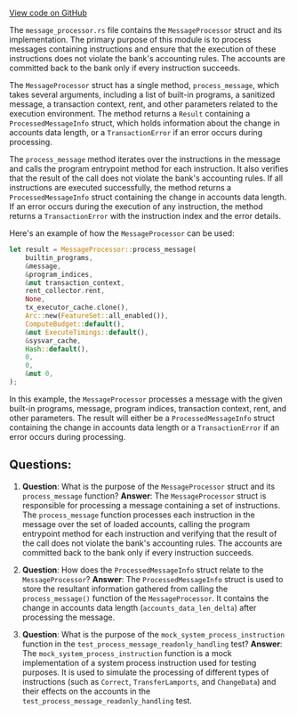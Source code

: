 [View code on GitHub](https://github.com/solana-labs/solana/blob/master/runtime/src/message_processor.rs)

The `message_processor.rs` file contains the `MessageProcessor` struct and its implementation. The primary purpose of this module is to process messages containing instructions and ensure that the execution of these instructions does not violate the bank's accounting rules. The accounts are committed back to the bank only if every instruction succeeds.

The `MessageProcessor` struct has a single method, `process_message`, which takes several arguments, including a list of built-in programs, a sanitized message, a transaction context, rent, and other parameters related to the execution environment. The method returns a `Result` containing a `ProcessedMessageInfo` struct, which holds information about the change in accounts data length, or a `TransactionError` if an error occurs during processing.

The `process_message` method iterates over the instructions in the message and calls the program entrypoint method for each instruction. It also verifies that the result of the call does not violate the bank's accounting rules. If all instructions are executed successfully, the method returns a `ProcessedMessageInfo` struct containing the change in accounts data length. If an error occurs during the execution of any instruction, the method returns a `TransactionError` with the instruction index and the error details.

Here's an example of how the `MessageProcessor` can be used:

```rust
let result = MessageProcessor::process_message(
    builtin_programs,
    &message,
    &program_indices,
    &mut transaction_context,
    rent_collector.rent,
    None,
    tx_executor_cache.clone(),
    Arc::new(FeatureSet::all_enabled()),
    ComputeBudget::default(),
    &mut ExecuteTimings::default(),
    &sysvar_cache,
    Hash::default(),
    0,
    0,
    &mut 0,
);
```

In this example, the `MessageProcessor` processes a message with the given built-in programs, message, program indices, transaction context, rent, and other parameters. The result will either be a `ProcessedMessageInfo` struct containing the change in accounts data length or a `TransactionError` if an error occurs during processing.
## Questions: 
 1. **Question**: What is the purpose of the `MessageProcessor` struct and its `process_message` function?
   **Answer**: The `MessageProcessor` struct is responsible for processing a message containing a set of instructions. The `process_message` function processes each instruction in the message over the set of loaded accounts, calling the program entrypoint method for each instruction and verifying that the result of the call does not violate the bank's accounting rules. The accounts are committed back to the bank only if every instruction succeeds.

2. **Question**: How does the `ProcessedMessageInfo` struct relate to the `MessageProcessor`?
   **Answer**: The `ProcessedMessageInfo` struct is used to store the resultant information gathered from calling the `process_message()` function of the `MessageProcessor`. It contains the change in accounts data length (`accounts_data_len_delta`) after processing the message.

3. **Question**: What is the purpose of the `mock_system_process_instruction` function in the `test_process_message_readonly_handling` test?
   **Answer**: The `mock_system_process_instruction` function is a mock implementation of a system process instruction used for testing purposes. It is used to simulate the processing of different types of instructions (such as `Correct`, `TransferLamports`, and `ChangeData`) and their effects on the accounts in the `test_process_message_readonly_handling` test.
